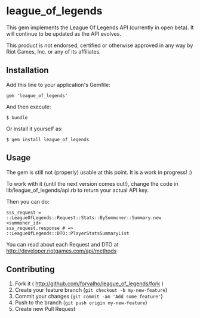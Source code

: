 # league_of_legends

This gem implements the League Of Legends API (currently in open beta). It will continue to be updated as the API evolves.

This product is not endorsed, certified or otherwise approved in any way by Riot Games, Inc. or any of its affiliates.

## Installation

Add this line to your application's Gemfile:

    gem 'league_of_legends'

And then execute:

    $ bundle

Or install it yourself as:

    $ gem install league_of_legends

## Usage

The gem is still not (properly) usable at this point. It is a work in progress! :)

To work with it (until the next version comes out!), change the code in lib/league_of_legends/api.rb to return your actual API key.

Then you can do:

    sss_request = ::LeagueOfLegends::Request::Stats::BySummoner::Summary.new <summoner_id>
    sss_request.response # => ::LeagueOfLegends::DTO::PlayerStatsSummaryList

You can read about each Request and DTO at http://developer.riotgames.com/api/methods



## Contributing

1. Fork it ( http://github.com/forvalho/league_of_legends/fork )
2. Create your feature branch (`git checkout -b my-new-feature`)
3. Commit your changes (`git commit -am 'Add some feature'`)
4. Push to the branch (`git push origin my-new-feature`)
5. Create new Pull Request
